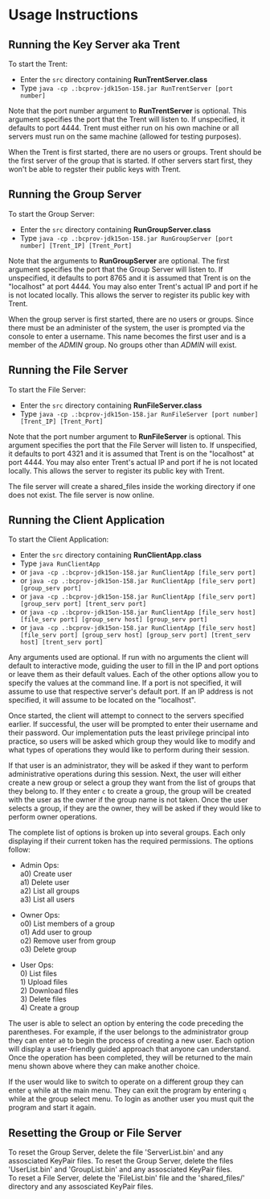 # Usage Instructions #

## Running the Key Server aka Trent ##

To start the Trent:
-   Enter the `src` directory containing **RunTrentServer.class**
-   Type `java -cp .:bcprov-jdk15on-158.jar RunTrentServer [port number]`

Note that the port number argument to **RunTrentServer** is optional.  This argument specifies the port that the Trent will listen to.  If unspecified, it defaults to port 4444.  Trent must either run on his own machine or all servers must run on the same machine (allowed for testing purposes).

When the Trent is first started, there are no users or groups. Trent should be the first server of the group that is started. If other servers start first, they won't be able to regster their public keys with Trent.

## Running the Group Server ##

To start the Group Server:
-   Enter the `src` directory containing **RunGroupServer.class**
-   Type `java -cp .:bcprov-jdk15on-158.jar RunGroupServer [port number] [Trent_IP] [Trent_Port]`

Note that the arguments to **RunGroupServer** are optional.  The first argument specifies the port that the Group Server will listen to.  If unspecified, it defaults to port 8765 and it is assumed that Trent is on the "localhost" at port 4444. You may also enter Trent's actual IP and port if he is not located locally. This allows the server to register its public key with Trent.

When the group server is first started, there are no users or groups. Since there must be an administer of the system, the user is prompted via the console to enter a username. This name becomes the first user and is a member of the *ADMIN* group.  No groups other than *ADMIN* will exist.  

## Running the File Server ##

To start the File Server:
-   Enter the `src` directory containing **RunFileServer.class**
-   Type `java -cp .:bcprov-jdk15on-158.jar RunFileServer [port number] [Trent_IP] [Trent_Port]`

Note that the port number argument to **RunFileServer** is optional.  This argument specifies the port that the File Server will listen to. If unspecified, it defaults to port 4321 and it is assumed that Trent is on the "localhost" at port 4444. You may also enter Trent's actual IP and port if he is not located locally. This allows the server to register its public key with Trent.  

The file server will create a shared_files inside the working directory if one does not exist. The file server is now online.  

## Running the Client Application ##

To start the Client Application:
-   Enter the `src` directory containing **RunClientApp.class**  
-   Type `java RunClientApp`
-   or `java -cp .:bcprov-jdk15on-158.jar RunClientApp [file_serv port]`  
-   or `java -cp .:bcprov-jdk15on-158.jar RunClientApp [file_serv port] [group_serv port]`  
-   or `java -cp .:bcprov-jdk15on-158.jar RunClientApp [file_serv port] [group_serv port] [trent_serv port]`  
-   or `java -cp .:bcprov-jdk15on-158.jar RunClientApp [file_serv host] [file_serv port] [group_serv host] [group_serv port]`
-   or `java -cp .:bcprov-jdk15on-158.jar RunClientApp [file_serv host] [file_serv port] [group_serv host] [group_serv port] [trent_serv host] [trent_serv port]`  

Any arguments used are optional. If run with no arguments the client will default to interactive mode, guiding the user to fill in the IP and port options or leave them as their default values. Each of the other options allow you to specify the values at the command line. If a port is not specified, it will assume to use that respective server's default port. If an IP address is not specified, it will assume to be located on the "localhost".  

Once started, the client will attempt to connect to the servers specified earlier. If successful, the user will be prompted to enter their username and their password. Our implementation puts the least privilege principal into practice, so users will be asked which group they would like to modify and what types of operations they would like to perform during their session.  

If that user is an administrator, they will be asked if they want to perform administrative operations during this session. Next, the user will either create a new group or select a group they want from the list of groups that they belong to. If they enter `c` to create a group, the group will be created with the user as the owner if the group name is not taken. Once the user selects a group, if they are the owner, they will be asked if they would like to perform owner operations.  

The complete list of options is broken up into several groups. Each only displaying if their current token has the required permissions. The options follow:  
*   Admin Ops:  
    a0) Create user  
    a1) Delete user  
    a2) List all groups  
    a3) List all users  

*   Owner Ops:  
    o0) List members of a group  
    o1) Add user to group  
    o2) Remove user from group  
    o3) Delete group  

*   User Ops:  
    0\) List files  
    1\) Upload files  
    2\) Download files  
    3\) Delete files  
    4\) Create a group  


The user is able to select an option by entering the code preceding the parentheses. For example, if the user belongs to the administrator group they can enter `a0` to begin the process of creating a new user. Each option will display a user-friendly guided approach that anyone can understand. Once the operation has been completed, they will be returned to the main menu shown above where they can make another choice.

If the user would like to switch to operate on a different group they can enter `q` while at the main menu. They can exit the program by entering `q` while at the group select menu. To login as another user you must quit the program and start it again.


## Resetting the Group or File Server ##

To reset the Group Server, delete the file 'ServerList.bin' and any assosciated KeyPair files.
To reset the Group Server, delete the files 'UserList.bin' and 'GroupList.bin' and any assosciated KeyPair files.  
To reset a File Server, delete the 'FileList.bin' file and the 'shared_files/' directory and any assosciated KeyPair files.  

